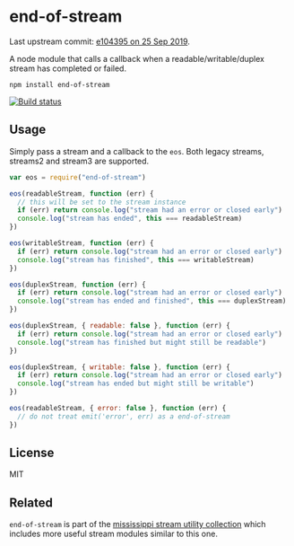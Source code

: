 # end-of-stream

Last upstream commit: [e104395 on 25 Sep 2019](https://github.com/mafintosh/end-of-stream/commit/e104395e50015a6436d9747b4b1c2a617b267769).

A node module that calls a callback when a readable/writable/duplex stream has completed or failed.

    npm install end-of-stream

[![Build status](https://travis-ci.org/mafintosh/end-of-stream.svg?branch=master)](https://travis-ci.org/mafintosh/end-of-stream)

## Usage

Simply pass a stream and a callback to the `eos`.
Both legacy streams, streams2 and stream3 are supported.

```js
var eos = require("end-of-stream")

eos(readableStream, function (err) {
  // this will be set to the stream instance
  if (err) return console.log("stream had an error or closed early")
  console.log("stream has ended", this === readableStream)
})

eos(writableStream, function (err) {
  if (err) return console.log("stream had an error or closed early")
  console.log("stream has finished", this === writableStream)
})

eos(duplexStream, function (err) {
  if (err) return console.log("stream had an error or closed early")
  console.log("stream has ended and finished", this === duplexStream)
})

eos(duplexStream, { readable: false }, function (err) {
  if (err) return console.log("stream had an error or closed early")
  console.log("stream has finished but might still be readable")
})

eos(duplexStream, { writable: false }, function (err) {
  if (err) return console.log("stream had an error or closed early")
  console.log("stream has ended but might still be writable")
})

eos(readableStream, { error: false }, function (err) {
  // do not treat emit('error', err) as a end-of-stream
})
```

## License

MIT

## Related

`end-of-stream` is part of the [mississippi stream utility collection](https://github.com/maxogden/mississippi) which includes more useful stream modules similar to this one.
